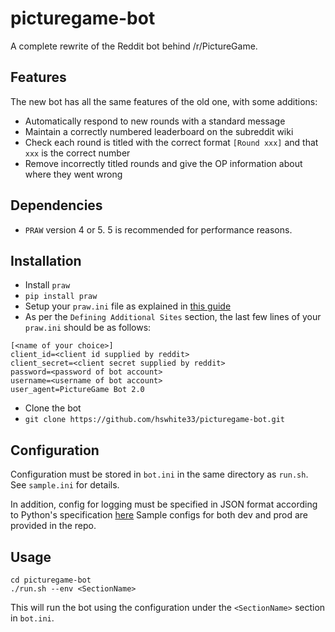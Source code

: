 # picturegame-bot
A complete rewrite of the Reddit bot behind /r/PictureGame.

## Features
The new bot has all the same features of the old one, with some additions:
* Automatically respond to new rounds with a standard message
* Maintain a correctly numbered leaderboard on the subreddit wiki
* Check each round is titled with the correct format `[Round xxx]` and that `xxx` is the correct number
 * Remove incorrectly titled rounds and give the OP information about where they went wrong

## Dependencies
* `PRAW` version 4 or 5. 5 is recommended for performance reasons.

## Installation
* Install `praw`
 * `pip install praw`
* Setup your `praw.ini` file as explained in [this guide](https://praw.readthedocs.io/en/v4.0.0/getting_started/configuration/prawini.html)
 * As per the `Defining Additional Sites` section, the last few lines of your `praw.ini` should be as follows:
```
[<name of your choice>]
client_id=<client id supplied by reddit>
client_secret=<client secret supplied by reddit>
password=<password of bot account>
username=<username of bot account>
user_agent=PictureGame Bot 2.0
```
* Clone the bot
 * `git clone https://github.com/hswhite33/picturegame-bot.git`

## Configuration
Configuration must be stored in `bot.ini` in the same directory as `run.sh`. See `sample.ini` for details.

In addition, config for logging must be specified in JSON format according to Python's specification [here](https://docs.python.org/3/library/logging.config.html#logging.config.dictConfig)
Sample configs for both dev and prod are provided in the repo.

## Usage
```
cd picturegame-bot
./run.sh --env <SectionName>
```

This will run the bot using the configuration under the `<SectionName>` section in `bot.ini`.
